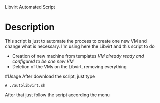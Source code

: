 Libvirt Automated Script

# Description
This script is just to automate the process to create one new VM and change what is necessary. I'm using here the Libvirt and this script to do
 * Creation of new machine from templates *VM already ready and configured to be one new VM*
 * Deletion of the VMs on the Libvirt, removing everything

#Usage
After download the script, just type
```
# ./autolibvirt.sh
```

After that just follow the script according the menu
